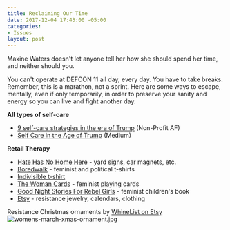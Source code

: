 ```yaml
---
title: Reclaiming Our Time
date: 2017-12-04 17:43:00 -05:00
categories:
- Issues
layout: post
---
```


Maxine Waters doesn't let anyone tell her how she should spend her time, and neither should you.

You can't operate at DEFCON 11 all day, every day. You have to take breaks. Remember, this is a marathon, not a sprint. Here are some ways to escape, mentally, even if only temporarily, in order to preserve your sanity and energy so you can live and fight another day. 

**All types of self-care**
* [9 self-care strategies in the era of Trump](http://bit.ly/2xSVtaU) (Non-Profit AF)
* [Self Care in the Age of Trump](http://bit.ly/2ALSSBV) (Medium)

**Retail Therapy**
* [Hate Has No Home Here](http://bit.ly/2AW63Az) - yard signs, car magnets, etc. 
* [Boredwalk](http://bit.ly/2zP5k05) - feminist and political t-shirts
* [Indivisible t-shirt](http://bit.ly/2AU48g5)
* [The Woman Cards](http://bit.ly/2ac490z) - feminist playing cards
* [Good Night Stories For Rebel Girls](http://bit.ly/2iNZ0QT) - feminist children's book
* [Etsy](http://etsy.me/2A3otiI) - resistance jewelry, calendars, clothing


Resistance Christmas ornaments by [WhineList on Etsy](http://etsy.me/2jeq7Uf)
![womens-march-xmas-ornament.jpg](/uploads/womens-march-xmas-ornament.jpg)